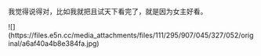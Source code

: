 <p>我觉得说得对，比如我就把且试天下看完了，就是因为女主好看。</p>
![](https://files.e5n.cc/media_attachments/files/111/295/907/045/327/052/original/a6af40a4b8e384fa.jpg)